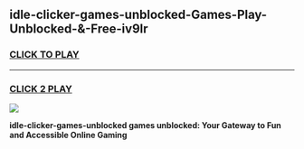 
## idle-clicker-games-unblocked-Games-Play-Unblocked-&-Free-iv9lr
<h3>
<a href="https://premium76.site?title=idle-clicker-games-unblocked&ref=24A">CLICK TO PLAY</a></h3>
<hr>

<h3>
<a href="https://premium76.site?title=idle-clicker-games-unblocked&ref=24A">CLICK 2 PLAY</a>
  
</h3>

<a href="https://premium76.site?title=idle-clicker-games-unblocked&ref=24A"><img src="https://clearcache.store/games.png"></a>


**idle-clicker-games-unblocked games unblocked: Your Gateway to Fun and Accessible Online Gaming**
